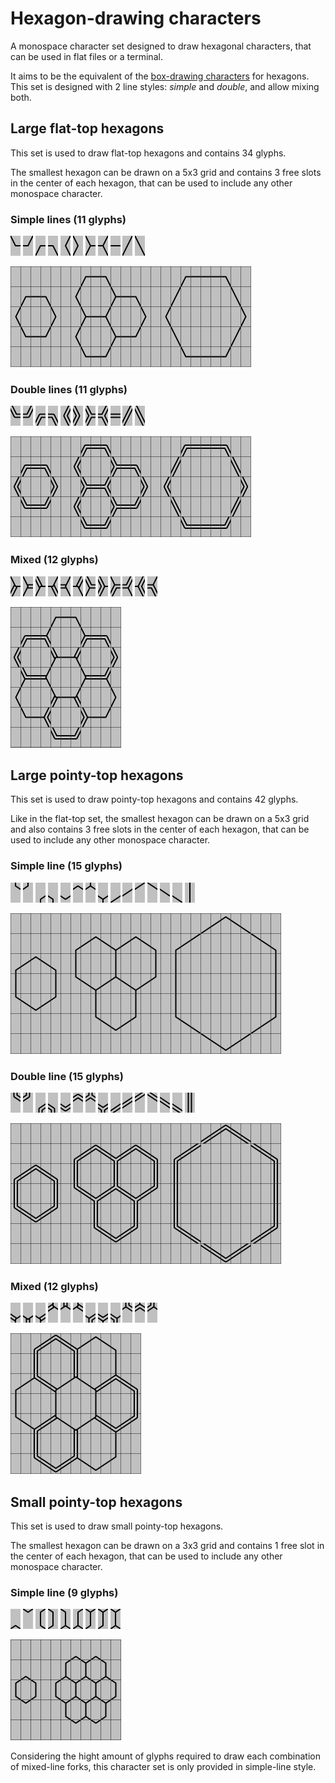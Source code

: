 # Hexagon-drawing characters

A monospace character set designed to draw hexagonal characters, that can be used in flat files or a terminal.

It aims to be the equivalent of the [box-drawing characters](https://en.wikipedia.org/wiki/Box_Drawing) for hexagons. This set is designed with 2 line styles: *simple* and *double*, and allow mixing both.

## Large flat-top hexagons

This set is used to draw flat-top hexagons and contains 34 glyphs.

The smallest hexagon can be drawn on a 5x3 grid and contains 3 free slots in the center of each hexagon, that can be used to include any other monospace character.

### Simple lines (11 glyphs)

![](images/chars/large_flat_top/simple_corner_bottom_left.png)
![](images/chars/large_flat_top/simple_corner_bottom_right.png)
![](images/chars/large_flat_top/simple_corner_top_left.png)
![](images/chars/large_flat_top/simple_corner_top_right.png)
![](images/chars/large_flat_top/simple_corner_left.png)
![](images/chars/large_flat_top/simple_corner_right.png)
![](images/chars/large_flat_top/simple_fork_left.png)
![](images/chars/large_flat_top/simple_fork_right.png)
![](images/chars/large_flat_top/simple_line_horizontal.png)
![](images/chars/large_flat_top/simple_line_rising.png)
![](images/chars/large_flat_top/simple_line_falling.png)

![](./images/examples/large_flat_top_simple.png)

### Double lines (11 glyphs)

![](images/chars/large_flat_top/double_corner_bottom_left.png)
![](images/chars/large_flat_top/double_corner_bottom_right.png)
![](images/chars/large_flat_top/double_corner_top_left.png)
![](images/chars/large_flat_top/double_corner_top_right.png)
![](images/chars/large_flat_top/double_corner_left.png)
![](images/chars/large_flat_top/double_corner_right.png)
![](images/chars/large_flat_top/double_fork_left.png)
![](images/chars/large_flat_top/double_fork_right.png)
![](images/chars/large_flat_top/double_line_horizontal.png)
![](images/chars/large_flat_top/double_line_rising.png)
![](images/chars/large_flat_top/double_line_falling.png)

![](./images/examples/large_flat_top_double.png)

### Mixed (12 glyphs)

![](images/chars/large_flat_top/mixed_simple_fork_left_double_bottom_left.png)
![](images/chars/large_flat_top/mixed_simple_fork_left_double_right.png)
![](images/chars/large_flat_top/mixed_simple_fork_left_double_top_left.png)
![](images/chars/large_flat_top/mixed_simple_fork_right_double_bottom_right.png)
![](images/chars/large_flat_top/mixed_simple_fork_right_double_left.png)
![](images/chars/large_flat_top/mixed_simple_fork_right_double_top_right.png)
![](images/chars/large_flat_top/mixed_double_fork_left_simple_bottom_left.png)
![](images/chars/large_flat_top/mixed_double_fork_left_simple_right.png)
![](images/chars/large_flat_top/mixed_double_fork_left_simple_top_left.png)
![](images/chars/large_flat_top/mixed_double_fork_right_simple_bottom_right.png)
![](images/chars/large_flat_top/mixed_double_fork_right_simple_left.png)
![](images/chars/large_flat_top/mixed_double_fork_right_simple_top_right.png)

![](./images/examples/large_flat_top_mixed.png)

## Large pointy-top hexagons

This set is used to draw pointy-top hexagons and contains 42 glyphs.

Like in the flat-top set, the smallest hexagon can be drawn on a 5x3 grid and also contains 3 free slots in the center of each hexagon, that can be used to include any other monospace character.

### Simple line (15 glyphs)

![](images/chars/large_pointy_top/simple_corner_bottom_left.png)
![](images/chars/large_pointy_top/simple_corner_bottom_right.png)
![](images/chars/large_pointy_top/simple_corner_top_left.png)
![](images/chars/large_pointy_top/simple_corner_top_right.png)
![](images/chars/large_pointy_top/simple_corner_bottom.png)
![](images/chars/large_pointy_top/simple_corner_top.png)
![](images/chars/large_pointy_top/simple_fork_bottom.png)
![](images/chars/large_pointy_top/simple_fork_top.png)
![](images/chars/large_pointy_top/simple_line_rising_bottom.png)
![](images/chars/large_pointy_top/simple_line_rising_middle.png)
![](images/chars/large_pointy_top/simple_line_rising_top.png)
![](images/chars/large_pointy_top/simple_line_falling_top.png)
![](images/chars/large_pointy_top/simple_line_falling_middle.png)
![](images/chars/large_pointy_top/simple_line_falling_bottom.png)
![](images/chars/large_pointy_top/simple_line_vertical.png)

![](./images/examples/large_pointy_top_simple.png)

### Double line (15 glyphs)

![](images/chars/large_pointy_top/double_corner_bottom_left.png)
![](images/chars/large_pointy_top/double_corner_bottom_right.png)
![](images/chars/large_pointy_top/double_corner_top_left.png)
![](images/chars/large_pointy_top/double_corner_top_right.png)
![](images/chars/large_pointy_top/double_corner_bottom.png)
![](images/chars/large_pointy_top/double_corner_top.png)
![](images/chars/large_pointy_top/double_fork_bottom.png)
![](images/chars/large_pointy_top/double_fork_top.png)
![](images/chars/large_pointy_top/double_line_rising_bottom.png)
![](images/chars/large_pointy_top/double_line_rising_middle.png)
![](images/chars/large_pointy_top/double_line_rising_top.png)
![](images/chars/large_pointy_top/double_line_falling_top.png)
![](images/chars/large_pointy_top/double_line_falling_middle.png)
![](images/chars/large_pointy_top/double_line_falling_bottom.png)
![](images/chars/large_pointy_top/double_line_vertical.png)

![](./images/examples/large_pointy_top_double.png)

### Mixed (12 glyphs)

![](images/chars/large_pointy_top/mixed_simple_fork_bottom_double_left.png)
![](images/chars/large_pointy_top/mixed_simple_fork_bottom_double_bottom.png)
![](images/chars/large_pointy_top/mixed_simple_fork_bottom_double_right.png)
![](images/chars/large_pointy_top/mixed_simple_fork_top_double_left.png)
![](images/chars/large_pointy_top/mixed_simple_fork_top_double_top.png)
![](images/chars/large_pointy_top/mixed_simple_fork_top_double_right.png)
![](images/chars/large_pointy_top/mixed_double_fork_bottom_simple_left.png)
![](images/chars/large_pointy_top/mixed_double_fork_bottom_simple_bottom.png)
![](images/chars/large_pointy_top/mixed_double_fork_bottom_simple_right.png)
![](images/chars/large_pointy_top/mixed_double_fork_top_simple_left.png)
![](images/chars/large_pointy_top/mixed_double_fork_top_simple_top.png)
![](images/chars/large_pointy_top/mixed_double_fork_top_simple_right.png)

![](./images/examples/large_pointy_top_mixed.png)

## Small pointy-top hexagons

This set is used to draw small pointy-top hexagons.

The smallest hexagon can be drawn on a 3x3 grid and contains 1 free slot in the center of each hexagon, that can be used to include any other monospace character.

### Simple line (9 glyphs)

![](images/chars/small_pointy_top/corner_top.png)
![](images/chars/small_pointy_top/corner_bottom.png)
![](images/chars/small_pointy_top/flat_left.png)
![](images/chars/small_pointy_top/flat_right.png)
![](images/chars/small_pointy_top/bottom_fork_top_left.png)
![](images/chars/small_pointy_top/bottom_fork_top_right.png)
![](images/chars/small_pointy_top/top_fork_bottom_left.png)
![](images/chars/small_pointy_top/top_fork_bottom_left.png)
![](images/chars/small_pointy_top/double_fork.png)

![](./images/examples/small_pointy_top.png)

Considering the hight amount of glyphs required to draw each combination of mixed-line forks, this character set is only provided in simple-line style.
